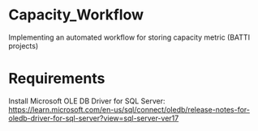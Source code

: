 # Capacity_Workflow
Implementing an automated workflow for storing capacity metric (BATTI projects)

# Requirements
Install Microsoft OLE DB Driver for SQL Server: https://learn.microsoft.com/en-us/sql/connect/oledb/release-notes-for-oledb-driver-for-sql-server?view=sql-server-ver17

